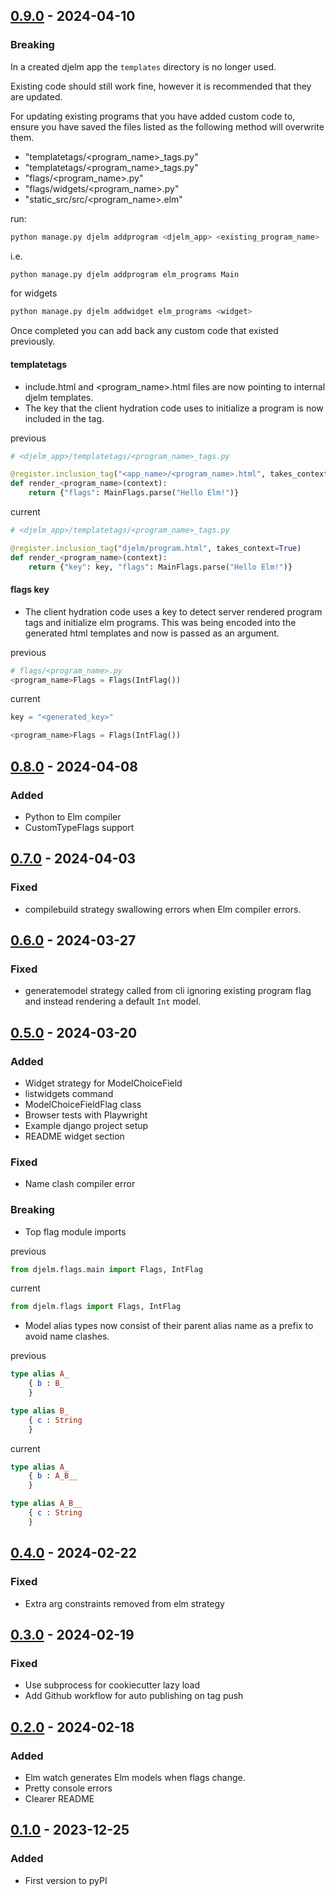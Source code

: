 ## [0.9.0] - 2024-04-10

### Breaking

In a created djelm app the `templates` directory is no longer used.

Existing code should still work fine, however it is recommended that they are updated.

For updating existing programs that you have added custom code to, ensure you have saved the files listed as the following method will overwrite them.

- "templatetags/<program_name>\_tags.py"
- "templatetags/<program_name>\_tags.py"
- "flags/<program_name>.py"
- "flags/widgets/<program_name>.py"
- "static_src/src/<program_name>.elm"

run:

```bash
python manage.py djelm addprogram <djelm_app> <existing_program_name>
```

i.e.

```bash
python manage.py djelm addprogram elm_programs Main
```

for widgets

```bash
python manage.py djelm addwidget elm_programs <widget>
```

Once completed you can add back any custom code that existed previously.

#### templatetags

- include.html and <program_name>.html files are now pointing to internal djelm templates.
- The key that the client hydration code uses to initialize a program is now included in the tag.

previous

```python
# <djelm_app>/templatetags/<program_name>_tags.py

@register.inclusion_tag("<app_name>/<program_name>.html", takes_context=True)
def render_<program_name>(context):
    return {"flags": MainFlags.parse("Hello Elm!")}
```

current

```python
# <djelm_app>/templatetags/<program_name>_tags.py

@register.inclusion_tag("djelm/program.html", takes_context=True)
def render_<program_name>(context):
    return {"key": key, "flags": MainFlags.parse("Hello Elm!")}
```

#### flags key

- The client hydration code uses a key to detect server rendered program tags and initialize elm programs. This was
  being encoded into the generated html templates and now is passed as an argument.

previous

```python
# flags/<program_name>.py
<program_name>Flags = Flags(IntFlag())
```

current

```python
key = "<generated_key>"

<program_name>Flags = Flags(IntFlag())
```

## [0.8.0] - 2024-04-08

### Added

- Python to Elm compiler
- CustomTypeFlags support

## [0.7.0] - 2024-04-03

### Fixed

- compilebuild strategy swallowing errors when Elm compiler errors.

## [0.6.0] - 2024-03-27

### Fixed

- generatemodel strategy called from cli ignoring existing program flag
  and instead rendering a default `Int` model.

## [0.5.0] - 2024-03-20

### Added

- Widget strategy for ModelChoiceField
- listwidgets command
- ModelChoiceFieldFlag class
- Browser tests with Playwright
- Example django project setup
- README widget section

### Fixed

- Name clash compiler error

### Breaking

- Top flag module imports

previous

```python
from djelm.flags.main import Flags, IntFlag
```

current

```python
from djelm.flags import Flags, IntFlag
```

- Model alias types now consist of their parent alias name as a prefix
  to avoid name clashes.

previous

```elm
type alias A_
    { b : B_
    }

type alias B_
    { c : String
    }
```

current

```elm
type alias A_
    { b : A_B__
    }

type alias A_B__
    { c : String
    }
```

## [0.4.0] - 2024-02-22

### Fixed

- Extra arg constraints removed from elm strategy

## [0.3.0] - 2024-02-19

### Fixed

- Use subprocess for cookiecutter lazy load
- Add Github workflow for auto publishing on tag push

## [0.2.0] - 2024-02-18

### Added

- Elm watch generates Elm models when flags change.
- Pretty console errors
- Clearer README

## [0.1.0] - 2023-12-25

### Added

- First version to pyPI

[0.9.0]: https://github.com/Confidenceman02/django-elm/compare/0.8.0...0.9.0
[0.8.0]: https://github.com/Confidenceman02/django-elm/compare/0.7.0...0.8.0
[0.7.0]: https://github.com/Confidenceman02/django-elm/compare/0.6.0...0.7.0
[0.6.0]: https://github.com/Confidenceman02/django-elm/compare/0.5.0...0.6.0
[0.5.0]: https://github.com/Confidenceman02/django-elm/compare/0.4.0...0.5.0
[0.4.0]: https://github.com/Confidenceman02/django-elm/compare/0.3.0...0.4.0
[0.3.0]: https://github.com/Confidenceman02/django-elm/compare/0.2.0...0.3.0
[0.2.0]: https://github.com/Confidenceman02/django-elm/compare/0.1.0...0.2.0
[0.1.0]: https://github.com/Confidenceman02/django-elm/releases/0.1.0
